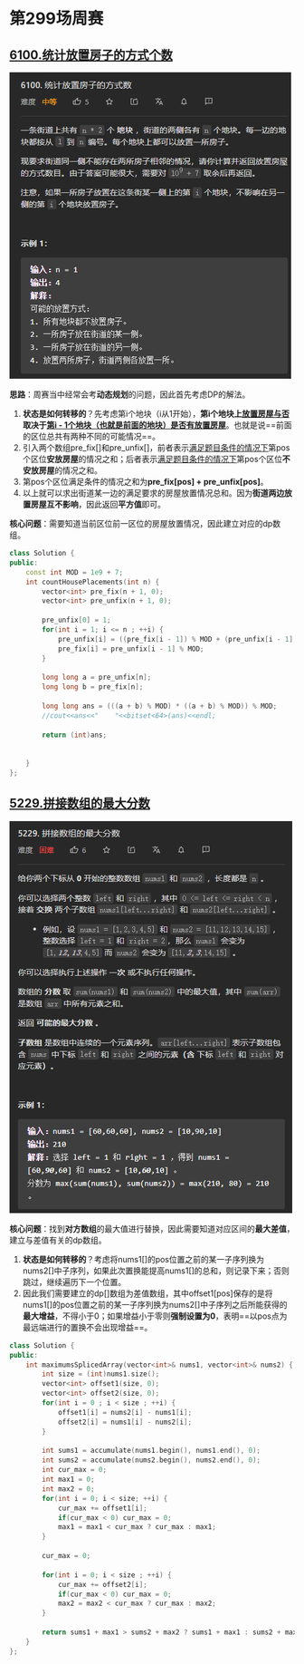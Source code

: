 # 第299场周赛

## [6100.统计放置房子的方式个数](https://leetcode.cn/problems/count-number-of-ways-to-place-houses/)

![1656223089759](image/LeetCode周赛笔记/1656223089759.png)

**思路**：周赛当中经常会考**动态规划**的问题，因此首先考虑DP的解法。

1. **状态是如何转移的**？先考虑第i个地块（i从1开始），**第i个地块上<u>放置房屋与否</u>取决于<u>第i - 1个地块（也就是前面的地块）是否有放置房屋</u>**。也就是说==前面的区位总共有两种不同的可能情况==。
2. 引入两个数组pre_fix[]和pre_unfix[]，前者表示<u>满足题目条件的情况下</u>第pos个区位**安放房屋**的情况之和；后者表示<u>满足题目条件的情况下</u>第pos个区位**不安放房屋**的情况之和。
3. 第pos个区位满足条件的情况之和为**pre_fix[pos] + pre_unfix[pos]**。
4. 以上就可以求出街道某一边的满足要求的房屋放置情况总和。因为**街道两边放置房屋互不影响**，因此返回**平方值**即可。

**核心问题**：需要知道当前区位前一区位的房屋放置情况，因此建立对应的dp数组。

```c++
class Solution {
public:
    const int MOD = 1e9 + 7;
    int countHousePlacements(int n) {
        vector<int> pre_fix(n + 1, 0);
        vector<int> pre_unfix(n + 1, 0);
        
        pre_unfix[0] = 1;
        for(int i = 1; i <= n ; ++i) {
            pre_unfix[i] = ((pre_fix[i - 1]) % MOD + (pre_unfix[i - 1]) % MOD) % MOD;
            pre_fix[i] = pre_unfix[i - 1] % MOD;
        }
        
        long long a = pre_unfix[n];
        long long b = pre_fix[n];
        
        long long ans = (((a + b) % MOD) * ((a + b) % MOD)) % MOD;
        //cout<<ans<<"    "<<bitset<64>(ans)<<endl;
        
        return (int)ans;
        
        
    }
};
```

## [5229.拼接数组的最大分数](https://leetcode.cn/problems/maximum-score-of-spliced-array/)

![1656224510733](image/LeetCode周赛笔记/1656224510733.png)

**核心问题**：找到**对方数组**的最大值进行替换，因此需要知道对应区间的**最大差值**，建立与差值有关的dp数组。

1. **状态是如何转移的**？考虑将nums1[]的pos位置之前的某一子序列换为nums2[]中子序列，如果此次置换能提高nums1[]的总和，则记录下来；否则跳过，继续遍历下一个位置。
2. 因此我们需要建立的dp[]数组为差值数组，其中offset1[pos]保存的是将nums1[]的pos位置之前的某一子序列换为nums2[]中子序列之后所能获得的**最大增益**，不得小于0；如果增益小于零则**强制设置为0**，表明==以pos点为最远端进行的置换不会出现增益==。

```c++
class Solution {
public:
    int maximumsSplicedArray(vector<int>& nums1, vector<int>& nums2) {
        int size = (int)nums1.size();
        vector<int> offset1(size, 0);   
        vector<int> offset2(size, 0);
        for(int i = 0 ; i < size ; ++i) {
            offset1[i] = nums2[i] - nums1[i];
            offset2[i] = nums1[i] - nums2[i];
        }

        int sums1 = accumulate(nums1.begin(), nums1.end(), 0);
        int sums2 = accumulate(nums2.begin(), nums2.end(), 0);
        int cur_max = 0;
        int max1 = 0;
        int max2 = 0;
        for(int i = 0; i < size; ++i) {
            cur_max += offset1[i];
            if(cur_max < 0) cur_max = 0;
            max1 = max1 < cur_max ? cur_max : max1;
        }

        cur_max = 0;

        for(int i = 0; i < size ; ++i) {
            cur_max += offset2[i];
            if(cur_max < 0) cur_max = 0;
            max2 = max2 < cur_max ? cur_max : max2;
        }

        return sums1 + max1 > sums2 + max2 ? sums1 + max1 : sums2 + max2;
    }
};
```